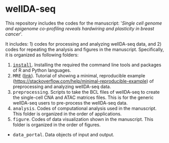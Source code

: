 # wellDA-seq

This repository includes the codes for the manuscript: '*Single cell genome and epigenome co-profiling reveals hardwiring and plasticity in breast cancer*'. 

It includes: 1) codes for processing and analyzing wellDA-seq data, and 2) codes for repeating the analysis and figures in the manuscript. Specifically, it is organized as following folders: 

1. [<kbd>install</kbd>](https://github.com/navinlabcode/wellDA-seq/tree/main/install). Installing the required the command line tools and packages of R and Python languages. 
2. <kbd>MRE</kbd> ([link](https://github.com/navinlabcode/wellDA-seq/tree/main/MRE)). Tutorial of showing a minimal, reproducible example (https://stackoverflow.com/help/minimal-reproducible-example) of preprocessing and analyzing wellDA-seq data. 
3. <kbd>preprocessing</kbd>. Scripts to take the BCL files of wellDA-seq to create the single-cell CNA and ATAC matrices files. This is for the generic wellDA-seq users to pre-process the wellDA-seq data.
4. <kbd>analysis</kbd>. Codes of computational analysis used in the manuscript. This folder is organized in the order of applications. 
5. <kbd>figure</kbd>. Codes of data visualization shown in the manuscript. This folder is organized in the order of figures. 
- <kbd>data_portal</kbd>. Data objects of input and output. 
